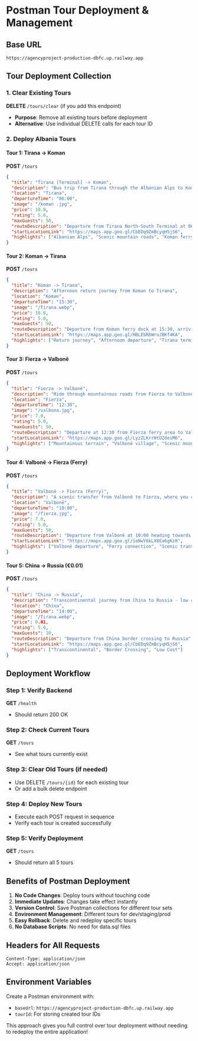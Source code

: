 # Postman Tour Deployment & Management

## Base URL
```
https://agencyproject-production-dbfc.up.railway.app
```

## Tour Deployment Collection

### 1. Clear Existing Tours
**DELETE** `/tours/clear` (if you add this endpoint)
- **Purpose**: Remove all existing tours before deployment
- **Alternative**: Use individual DELETE calls for each tour ID

### 2. Deploy Albania Tours

#### Tour 1: Tirana -> Koman
**POST** `/tours`
```json
{
  "title": "Tirana [Terminal] -> Koman",
  "description": "Bus trip from Tirana through the Albanian Alps to Koman ferry dock",
  "location": "Tirana",
  "departureTime": "06:00",
  "image": "/koman .jpg",
  "price": 10.0,
  "rating": 5.0,
  "maxGuests": 50,
  "routeDescription": "Departure from Tirana North-South Terminal at 06:00, arriving at Koman ferry dock",
  "startLocationLink": "https://maps.app.goo.gl/CbEDq9ZmBcyqH5jS6",
  "highlights": ["Albanian Alps", "Scenic mountain roads", "Koman ferry dock", "Early morning departure"]
}
```

#### Tour 2: Koman -> Tirana
**POST** `/tours`
```json
{
  "title": "Koman -> Tirana",
  "description": "Afternoon return journey from Koman to Tirana",
  "location": "Koman",
  "departureTime": "15:30",
  "image": "/Tirana.webp",
  "price": 10.0,
  "rating": 5.0,
  "maxGuests": 50,
  "routeDescription": "Departure from Koman ferry dock at 15:30, arriving at Tirana North-South Terminal",
  "startLocationLink": "https://maps.app.goo.gl/HBLEbRbWruJBKf4KA",
  "highlights": ["Return journey", "Afternoon departure", "Tirana terminal", "Comfortable bus ride"]
}
```

#### Tour 3: Fierza -> Valbonë
**POST** `/tours`
```json
{
  "title": "Fierza -> Valbonë",
  "description": "Ride through mountainous roads from Fierza to Valbonë",
  "location": "Fierza",
  "departureTime": "12:30",
  "image": "/valbona.jpg",
  "price": 7.0,
  "rating": 5.0,
  "maxGuests": 50,
  "routeDescription": "Departure at 12:30 from Fierza ferry area to Valbonë village",
  "startLocationLink": "https://maps.app.goo.gl/LyzZLKrrHtUZdesM6",
  "highlights": ["Mountainous terrain", "Valbonë village", "Scenic mountain roads", "Fierza ferry connection"]
}
```

#### Tour 4: Valbonë -> Fierza (Ferry)
**POST** `/tours`
```json
{
  "title": "Valbonë -> Fierza (Ferry)",
  "description": "A scenic transfer from Valbonë to Fierza, where you can catch the ferry",
  "location": "Valbonë",
  "departureTime": "10:00",
  "image": "/fierza.jpg",
  "price": 7.0,
  "rating": 5.0,
  "maxGuests": 50,
  "routeDescription": "Departure from Valbonë at 10:00 heading towards Fierza ferry dock",
  "startLocationLink": "https://maps.app.goo.gl/ieNwY6kLX8Ea6gKz8",
  "highlights": ["Valbonë departure", "Ferry connection", "Scenic transfer", "Fierza ferry dock"]
}
```

#### Tour 5: China -> Russia (€0.01)
**POST** `/tours`
```json
{
  "title": "China -> Russia",
  "description": "Transcontinental journey from China to Russia - low cost option for testing",
  "location": "China",
  "departureTime": "14:00",
  "image": "/Tirana.webp",
  "price": 0.01,
  "rating": 5.0,
  "maxGuests": 10,
  "routeDescription": "Departure from China border crossing to Russia",
  "startLocationLink": "https://maps.app.goo.gl/CbEDq9ZmBcyqH5jS6",
  "highlights": ["Transcontinental", "Border Crossing", "Low Cost"]
}
```

## Deployment Workflow

### Step 1: Verify Backend
**GET** `/health`
- Should return 200 OK

### Step 2: Check Current Tours
**GET** `/tours`
- See what tours currently exist

### Step 3: Clear Old Tours (if needed)
- Use DELETE `/tours/{id}` for each existing tour
- Or add a bulk delete endpoint

### Step 4: Deploy New Tours
- Execute each POST request in sequence
- Verify each tour is created successfully

### Step 5: Verify Deployment
**GET** `/tours`
- Should return all 5 tours

## Benefits of Postman Deployment

1. **No Code Changes**: Deploy tours without touching code
2. **Immediate Updates**: Changes take effect instantly
3. **Version Control**: Save Postman collections for different tour sets
4. **Environment Management**: Different tours for dev/staging/prod
5. **Easy Rollback**: Delete and redeploy specific tours
6. **No Database Scripts**: No need for data.sql files

## Headers for All Requests
```
Content-Type: application/json
Accept: application/json
```

## Environment Variables
Create a Postman environment with:
- `baseUrl`: `https://agencyproject-production-dbfc.up.railway.app`
- `tourId`: For storing created tour IDs

This approach gives you full control over tour deployment without needing to redeploy the entire application!
